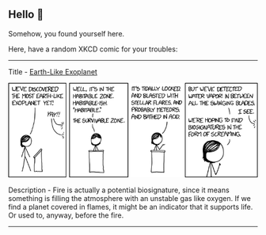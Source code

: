 ## Hello 👀

Somehow, you found yourself here.

Here, have a random XKCD comic for your troubles:

-----------------------------------

Title - [Earth-Like Exoplanet](https://xkcd.com/2202)

![Earth-Like Exoplanet](./random_comic.png)

Description - Fire is actually a potential biosignature, since it means something is filling the atmosphere with an unstable gas like oxygen. If we find a planet covered in flames, it might be an indicator that it supports life. Or used to, anyway, before the fire.

-----------------------------------